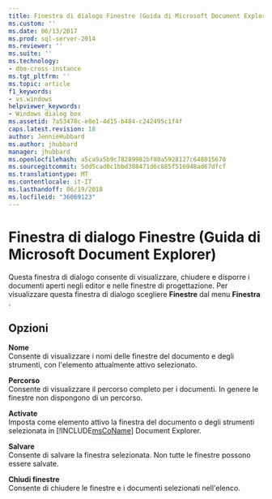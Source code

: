 ```yaml
---
title: Finestra di dialogo Finestre (Guida di Microsoft Document Explorer) | Microsoft Docs
ms.custom: ''
ms.date: 06/13/2017
ms.prod: sql-server-2014
ms.reviewer: ''
ms.suite: ''
ms.technology:
- dbe-cross-instance
ms.tgt_pltfrm: ''
ms.topic: article
f1_keywords:
- vs.windows
helpviewer_keywords:
- Windows dialog box
ms.assetid: 7a53478c-e8e1-4d15-b484-c242495c1f4f
caps.latest.revision: 18
author: JennieHubbard
ms.author: jhubbard
manager: jhubbard
ms.openlocfilehash: a5ca9a5b9c78289982bf80a5928127c648015670
ms.sourcegitcommit: 5dd5cad0c1bbd308471d6c885f516948ad67dfcf
ms.translationtype: MT
ms.contentlocale: it-IT
ms.lasthandoff: 06/19/2018
ms.locfileid: "36069123"
---
```

# <a name="windows-dialog-box-microsoft-document-explorer-help"></a>Finestra di dialogo Finestre (Guida di Microsoft Document Explorer)
  Questa finestra di dialogo consente di visualizzare, chiudere e disporre i documenti aperti negli editor e nelle finestre di progettazione. Per visualizzare questa finestra di dialogo scegliere **Finestre** dal menu **Finestra** .  
  
## <a name="options"></a>Opzioni  
 **Nome**  
 Consente di visualizzare i nomi delle finestre del documento e degli strumenti, con l'elemento attualmente attivo selezionato.  
  
 **Percorso**  
 Consente di visualizzare il percorso completo per i documenti. In genere le finestre non dispongono di un percorso.  
  
 **Activate**  
 Imposta come elemento attivo la finestra del documento o degli strumenti selezionata in [!INCLUDE[msCoName](../../includes/msconame-md.md)] Document Explorer.  
  
 **Salvare**  
 Consente di salvare la finestra selezionata. Non tutte le finestre possono essere salvate.  
  
 **Chiudi finestre**  
 Consente di chiudere le finestre e i documenti selezionati nell'elenco.  
  
  